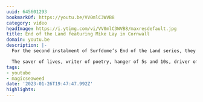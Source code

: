 ```yaml
---
uuid: 645601293
bookmarkOf: https://youtu.be/VV0mlC3WVB8
category: video
headImage: https://i.ytimg.com/vi/VV0mlC3WVB8/maxresdefault.jpg
title: End of the Land featuring Mike Lay in Cornwall
domain: youtu.be
description: |-
  For the second instalment of Surfdome’s End of the Land series, they spent a few Lay days with Cornish Renaissance man and Reef ambassador Mike Lay, at his home near England’s westernmost tip.

  The saver of lives, writer of poetry, hanger of 5s and 10s, driver of tractors and planter of trees showed us round his family’s new farm, in between some typically nimble longboarding along the Penwith peninsula. This is the Lay of the Land. Film by @sam_breeeze @sethshughes @afishout0fwater
tags:
- youtube
- magicseaweed
date: '2023-01-26T19:47:47.992Z'
highlights:
---
```



